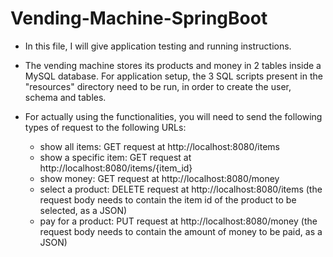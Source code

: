 # Vending-Machine-SpringBoot

- In this file, I will give application testing and running instructions.

- The vending machine stores its products and money in 2 tables 
  inside a MySQL database. For application setup, the 3 SQL scripts present in the "resources" directory need to be run, in order to create the user, 
  schema and tables.

- For actually using the functionalities, you will need to send the 
  following types of request to the following URLs:
    - show all items: GET request at http://localhost:8080/items
    - show a specific item: GET request at http://localhost:8080/items/{item_id}
    - show money: GET request at http://localhost:8080/money
    - select a product: DELETE request at http://localhost:8080/items (the 
      request body needs to contain the item id of the product to be selected, as a JSON)
    - pay for a product: PUT request at http://localhost:8080/money (the
      request body needs to contain the amount of money to be paid, as a JSON)

    